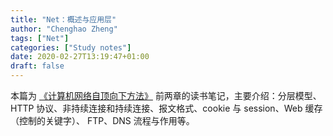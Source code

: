 ```yaml
---
title: "Net：概述与应用层"
author: "Chenghao Zheng"
tags: ["Net"]
categories: ["Study notes"]
date: 2020-02-27T13:19:47+01:00
draft: false
---
```



本篇为 [《计算机网络自顶向下方法》](https://book.douban.com/subject/30280001/) 前两章的读书笔记，主要介绍：分层模型、HTTP 协议、非持续连接和持续连接、报文格式、cookie 与 session、Web 缓存（控制的关键字）、 FTP、DNS 流程与作用等。

